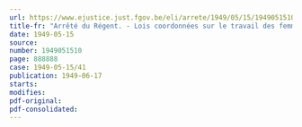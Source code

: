 ```yaml
---
url: https://www.ejustice.just.fgov.be/eli/arrete/1949/05/15/1949051510/justel
title-fr: "Arrêté du Régent. - Lois coordonnées sur le travail des femmes et des enfants. - Article 8.- Repos de nuit. - Etablissements de radiodistribution"
date: 1949-05-15
source:
number: 1949051510
page: 888888
case: 1949-05-15/41
publication: 1949-06-17
starts:
modifies:
pdf-original:
pdf-consolidated:
---
```


